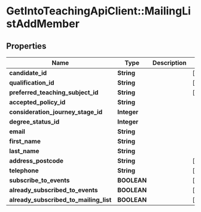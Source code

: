 # GetIntoTeachingApiClient::MailingListAddMember

## Properties
Name | Type | Description | Notes
------------ | ------------- | ------------- | -------------
**candidate_id** | **String** |  | [optional] 
**qualification_id** | **String** |  | [optional] 
**preferred_teaching_subject_id** | **String** |  | [optional] 
**accepted_policy_id** | **String** |  | 
**consideration_journey_stage_id** | **Integer** |  | 
**degree_status_id** | **Integer** |  | 
**email** | **String** |  | 
**first_name** | **String** |  | 
**last_name** | **String** |  | 
**address_postcode** | **String** |  | [optional] 
**telephone** | **String** |  | [optional] 
**subscribe_to_events** | **BOOLEAN** |  | [optional] 
**already_subscribed_to_events** | **BOOLEAN** |  | [optional] 
**already_subscribed_to_mailing_list** | **BOOLEAN** |  | [optional] 


